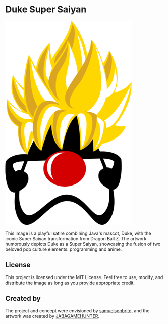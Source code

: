 # Duke Super Saiyan

![Duke Super Saiyan](images/dukesayan1.webp)

This image is a playful satire combining Java's mascot, Duke, with the iconic Super Saiyan transformation from Dragon Ball Z. The artwork humorously depicts Duke as a Super Saiyan, showcasing the fusion of two beloved pop culture elements: programming and anime.

## License

This project is licensed under the MIT License. Feel free to use, modify, and distribute the image as long as you provide appropriate credit.

## Created by

The project and concept were envisioned by [samuelsonbrito](https://github.com/samuelsonbrito), and the artwork was created by [JABAGAMEHUNTER](https://github.com/JABAGAMEHUNTER).
